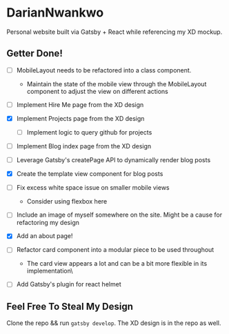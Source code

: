 # DarianNwankwo
Personal website built via Gatsby + React while referencing my XD mockup.

## Getter Done!
- [ ] MobileLayout needs to be refactored into a class component.
  - Maintain the state of the mobile view through the MobileLayout component to adjust the view on different actions
- [ ] Implement Hire Me page from the XD design
- [x] Implement Projects page from the XD design
  - [ ] Implement logic to query github for projects
- [ ] Implement Blog index page from the XD design
- [ ] Leverage Gatsby's createPage API to dynamically render blog posts
- [x] Create the template view component for blog posts
- [ ] Fix excess white space issue on smaller mobile views
  * Consider using flexbox here
- [ ] Include an image of myself somewhere on the site. Might be a cause for refactoring my design
- [x] Add an about page!
- [ ] Refactor card component into a modular piece to be used throughout
  * The card view appears a lot and can be a bit more flexible in its implementation\
- [ ] Add Gatsby's plugin for react helmet


## Feel Free To Steal My Design
Clone the repo && run `gatsby develop`.
The XD design is in the repo as well.
